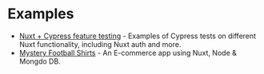 # Examples

- [Nuxt + Cypress feature testing](https://github.com/hex-digital/nuxt-cypress-example) - Examples of Cypress tests on different Nuxt functionality, including Nuxt auth and more.
- [Mystery Football Shirts](https://boxtobox.uk) - An E-commerce app using Nuxt, Node & Mongdo DB.
